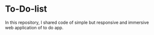 # To-Do-list
In this repository, I shared code of simple but responsive and immersive web application of to do app.
